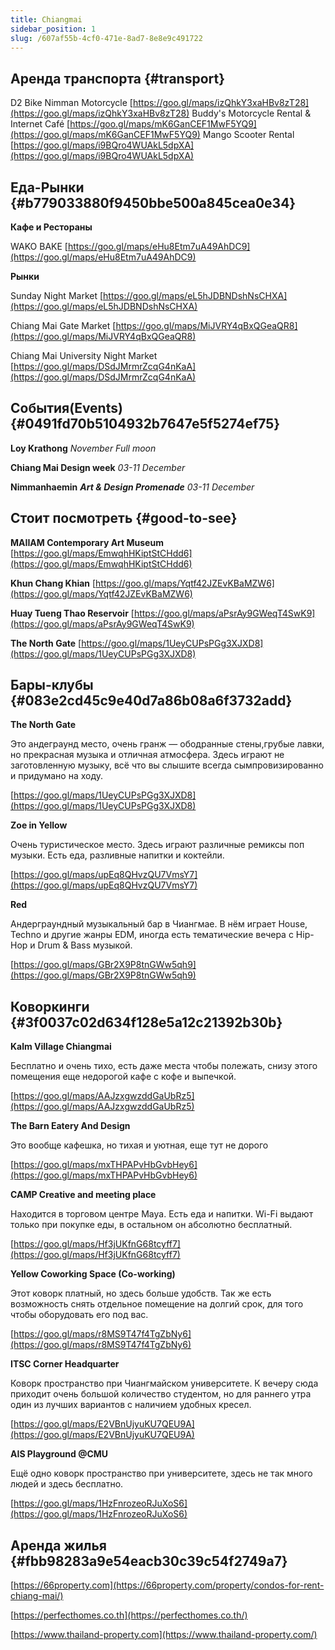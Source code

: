 ```yaml
---
title: Chiangmai
sidebar_position: 1
slug: /607af55b-4cf0-471e-8ad7-8e8e9c491722
---
```




## Аренда транспорта {#transport}


D2 Bike Nimman Motorcycle [https://goo.gl/maps/izQhkY3xaHBv8zT28](https://goo.gl/maps/izQhkY3xaHBv8zT28)
Buddy's Motorcycle Rental & Internet Café [https://goo.gl/maps/mK6GanCEF1MwF5YQ9](https://goo.gl/maps/mK6GanCEF1MwF5YQ9)
Mango Scooter Rental [https://goo.gl/maps/i9BQro4WUAkL5dpXA](https://goo.gl/maps/i9BQro4WUAkL5dpXA)


## Еда-Рынки {#b779033880f9450bbe500a845cea0e34}


**Кафе и Рестораны**


WAKO BAKE [https://goo.gl/maps/eHu8Etm7uA49AhDC9](https://goo.gl/maps/eHu8Etm7uA49AhDC9)


**Рынки**


Sunday Night Market [https://goo.gl/maps/eL5hJDBNDshNsCHXA](https://goo.gl/maps/eL5hJDBNDshNsCHXA)


Chiang Mai Gate Market [https://goo.gl/maps/MiJVRY4qBxQGeaQR8](https://goo.gl/maps/MiJVRY4qBxQGeaQR8)


Chiang Mai University Night Market [https://goo.gl/maps/DSdJMrmrZcqG4nKaA](https://goo.gl/maps/DSdJMrmrZcqG4nKaA)


## События(Events) {#0491fd70b5104932b7647e5f5274ef75}


**Loy Krathong** 
_November Full moon_


**Chiang Mai Design week** 
_03-11 December_


**Nimmanhaemin** _**Art & Design Promenade**_ 
_03-11 December_


## Стоит посмотреть {#good-to-see}


**MAIIAM Contemporary Art Museum** [https://goo.gl/maps/EmwqhHKiptStCHdd6](https://goo.gl/maps/EmwqhHKiptStCHdd6)


**Khun Chang Khian** [https://goo.gl/maps/Yqtf42JZEvKBaMZW6](https://goo.gl/maps/Yqtf42JZEvKBaMZW6)


**Huay Tueng Thao Reservoir** [https://goo.gl/maps/aPsrAy9GWeqT4SwK9](https://goo.gl/maps/aPsrAy9GWeqT4SwK9)


**The North Gate** [https://goo.gl/maps/1UeyCUPsPGg3XJXD8](https://goo.gl/maps/1UeyCUPsPGg3XJXD8)


## Бары-клубы {#083e2cd45c9e40d7a86b08a6f3732add}

**The North Gate** 

Это андеграунд место, очень гранж — ободранные стены,грубые лавки, но прекрасная музыка и отличная атмосфера. Здесь играют не заготовленную музыку, всё что вы слышите всегда сымпровизированно и придумано на ходу.

[https://goo.gl/maps/1UeyCUPsPGg3XJXD8](https://goo.gl/maps/1UeyCUPsPGg3XJXD8)

**Zoe in Yellow**

Очень туристическое место. Здесь играют различные ремиксы поп музыки. Есть еда, разливные напитки и коктейли. 

[https://goo.gl/maps/upEq8QHvzQU7VmsY7](https://goo.gl/maps/upEq8QHvzQU7VmsY7)

**Red**


Андерграундный музыкальный бар в Чиангмае. В нём играет House, Techno и другие жанры EDM, иногда есть тематические вечера с Hip-Hop и Drum & Bass музыкой.

[https://goo.gl/maps/GBr2X9P8tnGWw5qh9](https://goo.gl/maps/GBr2X9P8tnGWw5qh9)

## Коворкинги {#3f0037c02d634f128e5a12c21392b30b}


**Kalm Village Chiangmai**


Бесплатно и очень тихо, есть даже места чтобы полежать, снизу этого помещения еще недорогой кафе с кофе и выпечкой.


[https://goo.gl/maps/AAJzxgwzddGaUbRz5](https://goo.gl/maps/AAJzxgwzddGaUbRz5)


**The Barn Eatery And Design**


Это вообще кафешка, но тихая и уютная, еще тут не дорого


[https://goo.gl/maps/mxTHPAPvHbGvbHey6](https://goo.gl/maps/mxTHPAPvHbGvbHey6)


**CAMP Creative and meeting place**


Находится в торговом центре Maya. Есть еда и напитки. Wi-Fi выдают только при покупке еды, в остальном он абсолютно бесплатный.


[https://goo.gl/maps/Hf3jUKfnG68tcyff7](https://goo.gl/maps/Hf3jUKfnG68tcyff7)


**Yellow Coworking Space (Co-working)**


Этот коворк платный, но здесь больше удобств. Так же есть возможность снять отдельное помещение на долгий срок, для того чтобы оборудовать его под вас.


[https://goo.gl/maps/r8MS9T47f4TgZbNy6](https://goo.gl/maps/r8MS9T47f4TgZbNy6)


**ITSC Corner Headquarter**


Коворк пространство при Чиангмайском университете. К вечеру сюда приходит очень большой количество студентом, но для раннего утра один из лучших вариантов с наличием удобных кресел.


[https://goo.gl/maps/E2VBnUjyuKU7QEU9A](https://goo.gl/maps/E2VBnUjyuKU7QEU9A)


**AIS Playground @CMU**


Ещё одно коворк пространство при университете, здесь не так много людей и здесь бесплатно.


[https://goo.gl/maps/1HzFnrozeoRJuXoS6](https://goo.gl/maps/1HzFnrozeoRJuXoS6)


## Аренда жилья {#fbb98283a9e54eacb30c39c54f2749a7}


[https://66property.com](https://66property.com/property/condos-for-rent-chiang-mai/)


[https://perfecthomes.co.th](https://perfecthomes.co.th/)


[https://www.thailand-property.com](https://www.thailand-property.com/)

